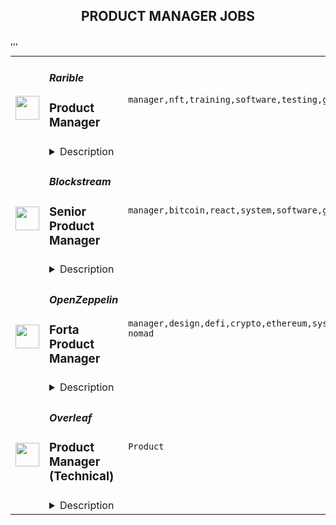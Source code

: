 <div align="center"><h2>PRODUCT MANAGER JOBS</h2></div><table><tr>
                <td width="100" height="100" rowspan="2">
                    <img src="https://remoteok.com/assets/img/jobs/45d4efc3c6c5e7c9d622c95a81c216dc1667373315.png" width="38px" height="auto">
                </td>
                <td width="300">
                    <h5>Rarible</h5>
                    <h3>Product Manager</h3>
                </td>
                <td width="300">
                    <code>manager,nft,training,software,testing,growth,health</code>
                </td>
                <td width="200">
                <text>3 days ago</text>
                </td>
                <td width="100" rowspan="2">
                <a href="https://remoteOK.com/remote-jobs/remote-product-manager-rarible-142498" align="right" target="_blank">Apply</a>
                </td>
            </tr>
            <tr>
                <td colspan="3">
                <details><summary>Description</summary>
                <div><b style="font-size:18px;">About Rarible</b></div><div>Rarible is a creator-centric NFT marketplace with a community governance model. We are a #1 ranked marketplace in the world, having exceeded $40 million USD in monthly trading volume. Rarible reached over 10x growth in the past 3 months, and is expanding rapidly! In addition, Rarible is releasing the Rarible Protocol which allows developers, other marketplaces, and partners to easily mint NFTs and to share NFT inventory with a decentralized order book.</div><div><br></div><div>Join our decentralized, motivated and fully remote team building the NFT marketplace of the future.</div><br>Tasks<br><li>Work on the messenger</li><li>Managing the development and release of new features</li><li>Formation and testing of product hypotheses</li><li>Communication with users</li><li>Research in the industry</li><li>If you've created a great consumer product and are ready to take on new heights.</li><div><b style="font-size:18px;">What do we offer</b></div><div>ð Working for a rapidly expanding global startup</div><div>ð Mentorship, training and career progression plans with leadership focused on developing the teams</div><div>ð Team that cares about products and working conditions</div><div>ð Flexible Hours start of the working day </div><div>ð Full-time, paid vacations remote first with relocation packages available, hardware and software support </div><div>ð Attractive package to include base equity and/or tokens, equity as well as health benefits </div><br/><br/>Please mention the word **EXTRAORDINARILY** and tag RNTIuOTEuMjQyLjE4NA== when applying to show you read the job post completely (#RNTIuOTEuMjQyLjE4NA==). This is a beta feature to avoid spam applicants. Companies can search these words to find applicants that read this and see they're human.
                </details>
                </td>
            </tr>,<tr>
                <td width="100" height="100" rowspan="2">
                    <img src="https://remoteok.com/assets/img/jobs/a9d210fb15a7dad9db6bfbf9228ef6dd1667373350.peg" width="38px" height="auto">
                </td>
                <td width="300">
                    <h5>Blockstream</h5>
                    <h3>Senior Product Manager</h3>
                </td>
                <td width="300">
                    <code>manager,bitcoin,react,system,software,growth,financial,senior,engineering</code>
                </td>
                <td width="200">
                <text>3 days ago</text>
                </td>
                <td width="100" rowspan="2">
                <a href="https://remoteOK.com/remote-jobs/remote-senior-product-manager-blockstream-142509" align="right" target="_blank">Apply</a>
                </td>
            </tr>
            <tr>
                <td colspan="3">
                <details><summary>Description</summary>
                <p><span style="font-weight:400;">At Blockstream, weâre building solutions on Bitcoin that will disrupt the existing financial system. We imagine a world where individuals and businesses can easily access a global, permissionless system to secure their money, use it every day, and invest it or put it to work. In pursuit of our expansive vision, weâve built a full stack of innovative products on top of the Bitcoin protocol, from layer 2 projects like Liquid and c-lightning, to end user software and hardware wallets like Green and Jade. Our brand stands for innovation in the Bitcoin community, and weâre growing our team to accelerate the future. Come join us in our mission!</span></p>
<p><span style="font-weight:400;">As a Senior Product Manager, youâll define a product vision that addresses strategic opportunities for one of our mission critical products. Youâll translate your vision into a roadmap in partnership with our talented engineers, and mobilize a cross-functional team to bring features to life and deliver measurable results.</span></p>
<p><span style="font-weight:400;">This role reports to Blockstreamâs Chief Product Officer and offers opportunities for growth in scope and responsibilities.</span></p>
<p><span style="font-weight:400;"><strong>What Youâll Be Doing (Responsibilities):</strong></span></p>
<ul>
<li style="font-weight:400;"><span style="font-weight:400;">Define and execute on a product vision; own the product narrative and communicate effectively to all levels of the organization</span></li>
<li style="font-weight:400;"><span style="font-weight:400;">Instill a user-focused approach to product development, building empathy by interfacing with a diverse ecosystem of users, customers and partners</span></li>
<li style="font-weight:400;"><span style="font-weight:400;">Employ data-driven decision making and hold yourself and teams accountable to measurable outcomes</span></li>
<li style="font-weight:400;"><span style="font-weight:400;">Engage with engineering on technical issues and align their work to product goals</span></li>
<li style="font-weight:400;"><span style="font-weight:400;">Provide leadership and direction to cross-functional teams (engineering, UX, business development, marketing, DevOps, etc.)</span></li>
<li style="font-weight:400;"><span style="font-weight:400;">Lead project execution, anticipating and resolving roadblocks, coordinating the work of teammates, and clearly communicating goals and status with the org</span></li>
</ul>
<p><span style="font-weight:400;"><strong>What We Look For In You (Required Qualifications):</strong></span></p>
<ul>
<li style="font-weight:400;"><span style="font-weight:400;">4+ years of experience as a product manager with a proven track record of delivering impact</span></li>
<li style="font-weight:400;"><span style="font-weight:400;">Understanding of blockchain-based technologies</span></li>
<li style="font-weight:400;"><span style="font-weight:400;">Technical background (e.g. engineering degree or technical work experience); can engage with engineering teams on technical issues</span></li>
<li style="font-weight:400;"><span style="font-weight:400;">Comfort with the pace, scrappiness and dynamic environment within a growing startup</span></li>
<li style="font-weight:400;"><span style="font-weight:400;">Entrepreneurial mindset; know how to be nimble, spot and react to new opportunities</span></li>
</ul>
<p> </p><p><figure><iframe style="width:500px;height:281px;" src="//www.youtube.com/embed/EKrQP99gUMI" frameborder="0" allowfullscreen=""></iframe></figure></p><br/><br/>Please mention the word **DEFENDER** and tag RNTIuOTEuMjQyLjE4NA== when applying to show you read the job post completely (#RNTIuOTEuMjQyLjE4NA==). This is a beta feature to avoid spam applicants. Companies can search these words to find applicants that read this and see they're human.
                </details>
                </td>
            </tr>,<tr>
                <td width="100" height="100" rowspan="2">
                    <img src="https://remoteok.com/assets/img/jobs/ffeba7a2efbbd9c2f3020b4afd5bb3011667286939.png" width="38px" height="auto">
                </td>
                <td width="300">
                    <h5>OpenZeppelin</h5>
                    <h3>Forta Product Manager</h3>
                </td>
                <td width="300">
                    <code>manager,design,defi,crypto,ethereum,system,security,financial,finance,node,strategy,management,operations,marketing,sales,educational,digital nomad</code>
                </td>
                <td width="200">
                <text>4 days ago</text>
                </td>
                <td width="100" rowspan="2">
                <a href="https://remoteOK.com/remote-jobs/remote-forta-product-manager-openzeppelin-141988" align="right" target="_blank">Apply</a>
                </td>
            </tr>
            <tr>
                <td colspan="3">
                <details><summary>Description</summary>
                <div class="content-intro">
<h3><strong>About us</strong></h3>
<p><span style="font-weight:400;">OpenZeppelin is a leading cybersecurity company that provides security products to build, automate, and operate decentralized applications.</span></p>
<p><span style="font-weight:400;">With a mission to protect the open economy, our team created the most popular open source library for smart contract development with over 4 million downloads. Our unique expertise subsequently allowed us to uncover major security vulnerabilities for the Ethereum Foundation,  MakerDAO, and Facebookâs Libra, and conduct security audits for many top blockchain companies including Coinbase, Brave, Compound, Aave, and Augur. </span></p>
<p><span style="font-weight:400;">Building on this experience, we recently launched a platform to help teams automate their Ethereum operations and securely ship products faster: OpenZeppelin Defender. </span></p>
<p><span style="font-weight:400;">With the success of our products, security audit work, and open source educational efforts, we are setting industry standards for building secure systems in a fast-growing industry that is creating an open financial system for the world.</span></p>
</div><h3><strong>About this role</strong></h3>
<p><span style="font-weight:400;">The mission for this role is to lead, define and manage the product strategy and roadmap to drive demand and usage adoption for Forta, a decentralized protocol incubated by OpenZeppelin.</span></p>
<p><span style="font-weight:400;">As the Product Manager, you are responsible for both product planning and product marketing, including defining the product vision, gathering and prioritizing product and user requirements, and working closely with the core dev team to deliver winning products. It also includes working with sales and marketing to ensure revenue and customer satisfaction goals are met. </span><span style="font-weight:400;"><br></span><span style="font-weight:400;"><br></span><span style="font-weight:400;">The ideal candidate is passionate about helping blockchain projects and developers have a great experience across all aspects of their user journey, from establishing new relationships to fostering deeper ties with the existing Forta Protocol customer/partner community. You will focus on engaging and supporting the blockchain development community and partnering with them throughout their customer journey.</span></p>
<h3><strong>What youâll be doing</strong></h3>
<ul>
<li style="font-weight:400;"><span style="font-weight:400;">Set Fortaâs product strategy, roadmap, and budget, aligned to Fortaâs strategy. Establish KPIs and track performance to ensure plans are delivering expected business outcomes.</span></li>
<li style="font-weight:400;"><span style="font-weight:400;">Coordinate and track platform developments across multiple teams, and ensure that there are appropriate technical specifications for the core dev team to create new features and maintain internal documentation of product releases.</span></li>
<li style="font-weight:400;"><span style="font-weight:400;">Understand Forta stakeholders needs (end users, agent developers and node runners) and community interests. Gather requirements, prioritize them, and communicate them to Core devs, Marketing, and Finance teams.</span></li>
<li style="font-weight:400;"><span style="font-weight:400;">Monitor the crypto security landscape, identify and fill product gaps, and generate new ideas that grow market share, improve customer experience and drive growth</span></li>
<li style="font-weight:400;"><span style="font-weight:400;">Work with designers to craft a delightful user experience across the whole Forta ecosystem of products</span></li>
<li style="font-weight:400;"><span style="font-weight:400;">Work with the internal team and the community to design product economics and overall network business model.</span></li>
<li style="font-weight:400;"><span style="font-weight:400;">Work closely with industry experts to ensure effective thought leadership and ongoing relevance in the market.</span></li>
<li style="font-weight:400;"><span style="font-weight:400;">Test and iterate on product messaging and positioning that conveys the key benefits of the project to prospective users</span></li>
<li style="font-weight:400;"><span style="font-weight:400;">Partner with marketing, core dev and community teams to create and deliver engaging workshops and webinars complementing the projectâs strategy </span></li>
</ul>
<h3><strong>Ideally, you have</strong></h3>
<ul>
<li style="font-weight:400;"><span style="font-weight:400;">Minimum 3-5 years of technical product management experience with security or other IT focus or a combination of technical and marketing experience</span></li>
<li style="font-weight:400;"><span style="font-weight:400;">Technical knowledge of DeFi and the Ethereum ecosystem, additional knowledge outside the Ethereum space is also preferred </span></li>
<li style="font-weight:400;"><span style="font-weight:400;">Demonstrated experience working collaboratively across teams to successfully launch new products and features bring products to market </span></li>
<li style="font-weight:400;"><span style="font-weight:400;">Excellent writing and communication skills</span></li>
<li style="font-weight:400;"><span style="font-weight:400;">Ability to convey complex technical topics into easy to understand materials </span></li>
<li style="font-weight:400;"><span style="font-weight:400;">Strong personal organizational skills and a love for self-time management.</span></li>
<li style="font-weight:400;"><span style="font-weight:400;">Superb organization and project management skills. Ability to work on and manage multiple complex projects with multiple stakeholders, at once.</span></li>
<li style="font-weight:400;"><span style="font-weight:400;">A startup mentality with a bias to action and the ability to be flexible in a fast-paced environment.</span></li>
<li style="font-weight:400;"><span style="font-weight:400;">Passion and/or experience with open-source or cybersecurity or similar highly technical industry.</span></li>
</ul><div class="content-conclusion">
<div class="container">
<div class="job-description">
<div class="requirements">
<h3 class="job-description-title">Benefits</h3>
<ul>
<li>
<p>Medical Insurance: Top quality insurance options for you.</p>
</li>
<li>
<p>Paid leave for new parents.</p>
</li>
<li>
<p>Team Events: Company retreats in different locations around the world.</p>
</li>
<li>
<p>Monthly allowance for wellness activities.</p>
</li>
<li>
<p>Coworking: access to a coworking space of your choice.</p>
</li>
<li>
<p>Training: Technical training, spoken language lessons in any language of your choice.</p>
</li>
</ul>
</div>
<div class="company-footer">
<p>At OpenZeppelin, we are an equal opportunity employer and we value different perspectives. We are committed to building a diverse workforce. This includes but is not limited to gender, race, sexual orientation, religion, national origin and other characteristics that make each one of us unique. In this uniqueness, we find the most value. Come join us!</p>
</div>
</div>
</div>


<div class="container">
<div class="application-information">
<h3 class="job-description-title"> </h3>
</div>
</div>
</div><br/><br/>Please mention the word **IMPRESSES** and tag RNTIuOTEuMjQyLjE4NA== when applying to show you read the job post completely (#RNTIuOTEuMjQyLjE4NA==). This is a beta feature to avoid spam applicants. Companies can search these words to find applicants that read this and see they're human.
                </details>
                </td>
            </tr>,<tr>
                <td width="100" height="100" rowspan="2">
                    <img src="https://wwr-pro.s3.amazonaws.com/logos/0081/9021/logo.gif" width="38px" height="auto">
                </td>
                <td width="300">
                    <h5>Overleaf</h5>
                    <h3> Product Manager (Technical)</h3>
                </td>
                <td width="300">
                    <code>Product</code>
                </td>
                <td width="200">
                <text>4 days ago</text>
                </td>
                <td width="100" rowspan="2">
                <a href="https://weworkremotely.com/listings/overleaf-product-manager-technical-1" align="right" target="_blank">Apply</a>
                </td>
            </tr>
            <tr>
                <td colspan="3">
                <details><summary>Description</summary>
                <img src="https://we-work-remotely.imgix.net/logos/0081/9021/logo.gif?ixlib=rails-4.0.0&w=50&h=50&dpr=2&fit=fill&auto=compress" />

<p>
  <strong>Headquarters:</strong> London, England, United Kingdom
    <br /><strong>URL:</strong> <a href="https://www.overleaf.com">https://www.overleaf.com</a>
</p>

<p><strong>What We Do</strong></p>
<p>Overleaf builds modern collaborative authoring tools for scientists — like Google Docs for Science. We make an online, real-time collaborative editor for papers, theses and other documents written in the LaTeX markup language.</p>
<p>We have over ten million registered users from around the world and over 400,000 people use our platform each day. Our company is scaling up and we are looking for a Product Manager (Technical) who can take the lead on one of our core product areas.</p>
<p>We were recently recognised as one of the<a href="https://www.overleaf.com/blog/overleaf-recognized-as-one-of-the-uks-top-100-fastest-growing-businesses" class="external"> UK's top 100 fastest growing businesses</a> and as the<a href="https://www.overleaf.com/blog/overleaf-named-2020-saas-awards-winner" class="external"> Best SaaS for Nonprofits or Education</a> in the 2020 SaaS Awards Program. We're part of the<a href="https://www.digital-science.com/" class="external"> Digital Science</a> family of science, health and ed-tech companies.</p>
<p><strong>The Product Team</strong></p>
<p>We are an interdisciplinary team made of product managers, UX designers and data analysts. We are a relatively new team, with most people joining in 2021, and small enough that everyone has a few hats to wear, but large enough that we have experts who can guide the rest of the team in their area, such as User Research, User Experience or Analytics. Some of us come from a teaching background, marketing, engineering, QA and more disciplines, which gives the team its unique flavour. Our mission is to explore the future of Overleaf through data, design and research.</p>
<p><strong>Your New Role</strong></p>
<p>As we expand, we are growing the product team to let us have owners for each of our core areas, namely Editor, B2C growth, Institutions and Enterprise. For this reason, we are now looking to hire an experienced Product Manager who can lead our discovery and development initiatives across one of these areas. You will take ownership of researching, understanding and delivering value to our users, enhancing their workflows for both our hosted SaaS and on-premises solutions. As part of a Product Trio (Product, UX, Engineering - plus others), you will map opportunities using product discovery methods and shape your own roadmap and KPIs. You will lead on projects related to your area of expertise from start to finish. This will usually involve: </p>
<ul> <li>Understanding user needs:<ul> <li>Carry out primary research to understand users and their pain points, identifying opportunities to address them.</li> <li>Nurture and grow our rich database of user insights, mining data as needed and present it to stakeholders in various contexts.</li> <li>Based on research insights, formulate hypotheses to be tested with a variety of qualitative and quantitative methods.</li> </ul> </li> <li>Shaping and developing solutions:<ul> <li>Shape a vision, define the problem and align the team with clear goals, objectives and user stories.</li> <li>Map and test assumptions with a variety of qualitative and quantitative methods.</li> <li>Distil existing user research data to support the team in making the right decisions.</li> <li>Work closely with UX designers, data analysts and engineers throughout the release process, from shaping to building, testing and releasing.</li> <li>Clearly define measures of success for A/B testing, balancing the need for accuracy with shipping value to users quickly.</li> <li>Recognise and celebrate success regularly when things go well, while fostering a growth mindset when things don't go so well.</li> <li>Lead and facilitate planning sessions with your team to prioritise work, often applying decision-making frameworks (e.g. RICE).</li> <li>Keep other stakeholders informed as progress is made, through regular demos, Show &amp; Tells and presentations.</li> </ul> </li> <li>Understanding the Business. You will specifically own the relationship with a core department (e.g. Sales and Account Management teams for the Institutional/Enterprise core area, or Marketing for our B2C Growth area):<ul> <li>Develop and manage a solid product roadmap for your core area.</li> <li>Map opportunities and manage input from your stakeholders to enhance our offering on an ongoing basis.</li> <li>Clearly communicate our roadmap and product changes in advance of their launch and help them manage communications to customers.</li> <li>Take part in customer onboarding sessions, webinars and/or sales negotiations and use these opportunities to conduct user research.</li> </ul> </li> <li>Work closely with other departments to:<ul> <li>Help them access and understand product information (e.g. releases for our On-Premises product, key features, product roadmap). </li> <li>Explain technical dependencies and how they may affect our roadmap.</li> <li>Help them access product data/metrics that can provide useful insights for their departments.</li> <li>Bring the user perspective in meetings and engage stakeholders with our continuous user research efforts and insights.</li> </ul> </li> <li>Strategy and planning: <ul> <li>You will input and contribute to the main product roadmap and take part in planning meetings on an ongoing basis. </li> <li>You will develop a set of strategic goals and KPIs for your core area on an annual basis, updating stakeholders on progress throughout the year.</li> </ul> </li> </ul>
<p>This year, we are excited about:</p>
<ul> <li>Having launched our most popular feature yet, a way to <a href="https://www.overleaf.com/blog/new-feature-ready-set-detach" class="external">detach the PDF view</a> in another window, which allows users to work on multiple monitors.</li> <li>Relaunching our core editor in CodeMirror 6 for improved functionality and accessibility.</li> <li>Enhancing the collaboration experience on our product to make it even more compelling for individual users and Enterprise teams. We are currently testing assumptions around shared spaces.</li> <li>Collaborating with more partners to enhance the editing experience through new technologies.</li> </ul>
<p>We also got excited when our UX team won a prestigious award for delivering a seamless integration between Overleaf and ShareLaTeX:  <a href="https://www.overleaf.com/blog/congratulations-to-paulo-john-and-sven-best-case-study-at-acm-chi2021" class="external">https://www.overleaf.com/blog/congratulations-to-p...<br></a></p> <p><strong>How We Work</strong><br></p>
<p>Overleaf is remote-first — all staff work remotely and this is<a href="https://www.overleaf.com/about/values" class="external"> part of our values</a>. We also have an office space in London for those that want to use it, and when the pandemic settles down we'll again get the whole team together in London a few times a year for face-to-face time.</p>
<p>Our core hours for meetings are 2pm-5pm UK time; we try to schedule all team meetings during this time, including daily 10-15 minute standup calls and biweekly company update calls.</p>
<p>We always collect user feedback to inform our work. We have UX professionals on our team, and we run surveys and user interviews on a weekly basis to inform our Product Discovery process. You can read more about how we introduced these methods in this <a href="https://www.overleaf.com/blog/how-we-introduced-product-discovery-methods-at-overleaf-in-3-steps" class="external">blog post</a>.</p>
<p>We have a flexible roadmap that we review quarterly, which includes regular user-facing releases. Our Product team works closely with everyone in the company, often as part of a Product Trio (Product, UX, Engineering, with other departments as needed) to understand every aspect of how we can best deliver value to our users. Our roadmap also includes initiatives driven by staff and quarterly hackathons to keep our learning fresh.</p>
<p><strong>How We Hire<br></strong></p>The stages in our hiring process are typically:<ol> <li>We ask you to submit a CV and a cover letter stating why you would like to work for Overleaf.</li> <li>We will aim to update you on the status of your application within two weeks from when we receive it.</li> <li>We'll follow up by email (or sometimes schedule a phone call) with any questions we have about your application, usually around logistics, your ambitions and your expectations about the role.</li> <li>We'll schedule a more in-depth interview, which is typically followed or combined with a practical assignment. For the practical, you'll have the option of either completing a homework assignment, which requires about one hour of your time before the interview, or doing an exercise during the interview, if you prefer. The exercises are practical in nature, and you can use Google, etc., and ask us questions.</li> <li>We may ask you to attend a second, shorter, interview with our Founders.</li> <li>We'll make an offer. We usually interview in batches, so there may be a short delay while we interview other candidates, but we will try to keep you informed throughout the process.</li> </ol>
<p>If you have a deadline, please let us know in your application, and we will try to be accommodating.</p>
<p><strong>Who You Are<br></strong></p>
<ul> <li>Experienced in Product Management as a discipline. You can switch from managing demanding stakeholders to resolving technical trade-offs with the Engineering team, always bringing the focus back on our long-term vision and delivering user value.</li> <li>Technical. You are familiar with LaTeX or willing to learn about LaTeX and its use within academia and industry. You also understand the difference between a SaaS product and its on-premises counterpart, including their underpinning technologies, e.g. Docker.</li> <li>Commercially minded. You have commercial experience within a B2C SaaS product and/or Enterprise. For example, you are able to read user research insights through a commercial lens, with a view to grow the business while shipping value to users.</li> <li>Empathetic. You are curious about people and their stories. You are able to understand user and stakeholder needs, while still being able to push back or negotiate as necessary.</li> <li>Data-driven. You enjoy finding ways to measure success and dig into data to make decisions. Whether it's from a survey, a database or a user interview, you are comfortable drawing insights and presenting them to your stakeholders.</li> </ul>Self-motivated. You are a natural at making plans, keeping people aligned along the way and thrive when you see a vision come to life.<p><strong>Requirements</strong></p>
<p>We require that you:</p>
<ul> <li>Have a minimum of 3-4 years of relevant experience.</li> <li>Will work for us full time.</li> <li>Will usually be available in our core hours, 2pm-5pm UK time.</li> <li>Are based in the UK, EU, US or Canada.</li> </ul>
<p><strong>Benefits</strong></p>
<ul> <li>Remote and flexible working.</li> <li>Salary £50k-£75k per year depending on experience.</li> <li>You would join a small, dedicated and growing team.</li> <li>We're substantially (around 80%) open-source, so your work will often be on open source code.</li> <li>We organise company and team meetups several times a year for valuable face-to-face time.</li> <li>We'll provide a new Mac, PC or Linux laptop, along with a stipend for other equipment.</li> <li>We provide a training budget and allocate time for training; many of our developers choose to attend relevant industry conferences or buy training materials.</li> <li>We run regular<a href="https://www.overleaf.com/blog/overleafs-remote-hackathon-revisited-one-year" class="external"> remote hackathons</a> to keep learning and experimenting.</li> <li>We run a weekly internal seminar series with short talks from staff about their work or personal projects, new technologies and techniques.</li> <li>Additional benefits package varies by country. Please ask us.</li> </ul>
<p>We're an equal opportunity employer. All applicants will be considered for employment without attention to race, colour, religion, sex, sexual orientation, gender identity, national origin, veteran or disability status.</p>

<p><strong>To apply:</strong> <a href="https://weworkremotely.com/remote-jobs/overleaf-product-manager-technical-1">https://weworkremotely.com/remote-jobs/overleaf-product-manager-technical-1</a></p>

                </details>
                </td>
            </tr>,<tr>
                <td width="100" height="100" rowspan="2">
                    <img src="https://wwr-pro.s3.amazonaws.com/logos/0071/4151/logo.gif" width="38px" height="auto">
                </td>
                <td width="300">
                    <h5>A.Team</h5>
                    <h3> Senior Independent Product Manager/Product Designer ($110-$190/hr)</h3>
                </td>
                <td width="300">
                    <code>Product</code>
                </td>
                <td width="200">
                <text>360 days ago</text>
                </td>
                <td width="100" rowspan="2">
                <a href="https://weworkremotely.com/remote-jobs/a-team-senior-independent-product-manager-product-designer-110-190-hr" align="right" target="_blank">Apply</a>
                </td>
            </tr>
            <tr>
                <td colspan="3">
                <details><summary>Description</summary>
                <img src="https://we-work-remotely.imgix.net/logos/0071/4151/logo.gif?ixlib=rails-4.0.0&w=50&h=50&dpr=2&fit=fill&auto=compress" />

<p>
  <strong>Headquarters:</strong> NYC, SF, and TLV
    <br /><strong>URL:</strong> <a href="https://build.a.team/wwrfastrackreferral">https://build.a.team/wwrfastrackreferral</a>
</p>

<div>
<a href="https://build.a.team/wwrproductmgrfasttrack">A·Team</a> is a VC-backed, stealth, application-only home on the internet for Senior Product Managers &amp; Product Designers (along with developers &amp; UX/UI folks) to team up with the best companies on their next big thing. <br><br>After talking with hundreds of independent engineers, designers, and product folks, we heard over and over that finding vetted, high-quality, consistent clients is hard, and projects are often too small to be rewarding. A·Team matches small teams of the most talented builders in the world with companies backed by a16z, YC, Softbank, General Catalyst, etc. on a contract basis for many of their most important initiatives. We quietly launched in May 2020, and have helped A·Teamers earn $11.4+ million since.<br><br>As part of A·Team, you can expect:</div><ul>
<li>
<strong>High-paying, meaningful client missions (where you'd lead Product) with the most audacious companies</strong> sent your way; generally $110-$190/hr, with vetted, fascinating clients doing work that matters. We're picky about who we partner with; new clients only come in via trusted referral. We've worked with Lyft, McGraw Hill, ClearCo, irl.com, the former CEO of Waze, the leading vaccine production software, several new unicorns we can't say here, and dozens of startups backed by a16z/YC/Softbank/etc.</li>
<li>
<strong>Work alongside friends old &amp; new: </strong>our niche is small/diverse product teams, since clients with larger budgets and higher-impact work tell us they want teams, not individuals. Of course, we keep friends together whenever we can.</li>
<li>
<strong>Full autonomy:</strong> say "no" to things that don't excite you. The most talented builders often juggle a few things at once, so there's never pressure to join an A·Team mission if you don't have the bandwidth. If we're no longer a fit, it's easy to leave or pause too. </li>
<li>
<strong>Small, curated, off-the-record gatherings:</strong> for conversations hard to have elsewhere. Long-term, we're creating micro-communities for the world's top builders to become friends around the things they care about.</li>
<li>
<strong>Keep 100% of what you earn: </strong>if you charge $130/hr, you get $130/hr. A·Team makes money by charging a small, flat, transparent platform fee on <em>top</em> of your rate.</li>
</ul><div>
<br><strong>How to apply:<br></strong>Go here: <a href="https://build.a.team/wwrproductmgrfasttrack">https://build.a.team/wwrproductmgrfasttrack</a> + mention WWR under how you heard about A·Team. No resume or cover letter needed; we respect your time so the application is short. We're also much more interested in seeing what you've made, and excited to chat more if there’s a fit.<br><strong><br>What you’ll do:</strong>
</div><ul>
<li>Once part of A.Team, you’ll regularly be invited to be the lead Product manager/designer for impactful missions that match your interests, which you can accept or decline. Take your pick from early-stage incubations with world-class founders, to fast-growing super-funded companies, to old-school non-tech incumbents looking to build as a tech giant would.</li>
<li>Missions usually involve building an ambitious piece of software from 0 to 1 as part of a small 3-4 person team. </li>
<li>You’ll be paid to scope it out, give the client options, guide strategy, and execute on the selected solution. Sometimes the client has a clear vision, sometimes not; which is why A.Team builders tend to be senior folks who can work together to find the right direction. </li>
</ul><div>
<br><strong>Who A</strong>·<strong>Team is for:</strong>
</div><ul>
<li>Senior Product Managers/Designers who left large companies and high-growth startups to pursue their craft with autonomy.</li>
<li>Those who prefer consistent contract work over a full-time role, who want to create a variety of new products alongside other top-tier builders.</li>
<li>The majority of A.Teamers spend most of their time doing independent work, but a sizeable percentage are either employed full-time (but testing out client work), bootstrapping a side project, or looking for their next big thing.</li>
</ul><div>
<br><strong>Who A</strong>·<strong>Team is </strong><strong><em>not</em></strong><strong> for:</strong>
</div><ul>
<li>People looking for small gigs.</li>
<li>Folks looking to build simple wordpress/wix/squarespace-style websites.</li>
<li>Those still early in their careers and recent university/bootcamp grads (at least not yet).</li>
</ul><div>
<br><strong>Our long-term vision:<br></strong><a href="https://build.a.team/wwrproductmgrfasttrack"><span>A·Team</span></a> is a new type of company for a new kind of independent software builders. We call them "unhirables": people who traditional companies couldn’t hire full-time even if they wanted to, but who want to do their most meaningful work with their favorite people in small, autonomous, distributed expert teams. </div><div>
<br>To help us secure amazing missions, we raised $5 million+ (not public, yet) from NFX, Village Global, and Box Group, along with the former CEO of Upwork, the founders of Fiverr and Lemonade, Apple's Global Head of Recruiting, YC Partner Aaron Harris, Wharton's Adam Grant, and Duke's Dan Ariely.</div>

<p><strong>To apply:</strong> <a href="https://weworkremotely.com/remote-jobs/a-team-senior-independent-product-manager-product-designer-110-190-hr">https://weworkremotely.com/remote-jobs/a-team-senior-independent-product-manager-product-designer-110-190-hr</a></p>

                </details>
                </td>
            </tr></table>
